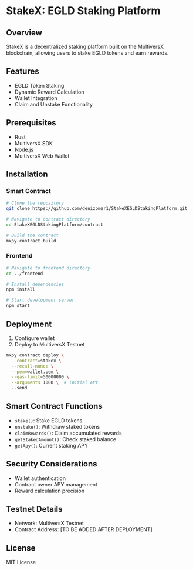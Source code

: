 # StakeX: EGLD Staking Platform

## Overview
StakeX is a decentralized staking platform built on the MultiversX blockchain, allowing users to stake EGLD tokens and earn rewards.

## Features
- EGLD Token Staking
- Dynamic Reward Calculation
- Wallet Integration
- Claim and Unstake Functionality

## Prerequisites
- Rust
- MultiversX SDK
- Node.js
- MultiversX Web Wallet

## Installation

### Smart Contract
```bash
# Clone the repository
git clone https://github.com/denizomer1/StakeXEGLDStakingPlatform.git

# Navigate to contract directory
cd StakeXEGLDStakingPlatform/contract

# Build the contract
mxpy contract build
```

### Frontend
```bash
# Navigate to frontend directory
cd ../frontend

# Install dependencies
npm install

# Start development server
npm start
```

## Deployment
1. Configure wallet
2. Deploy to MultiversX Testnet
```bash
mxpy contract deploy \
  --contract=stakex \
  --recall-nonce \
  --pem=wallet.pem \
  --gas-limit=50000000 \
  --arguments 1000 \  # Initial APY
  --send
```

## Smart Contract Functions
- `stake()`: Stake EGLD tokens
- `unstake()`: Withdraw staked tokens
- `claimRewards()`: Claim accumulated rewards
- `getStakedAmount()`: Check staked balance
- `getApy()`: Current staking APY

## Security Considerations
- Wallet authentication
- Contract owner APY management
- Reward calculation precision

## Testnet Details
- Network: MultiversX Testnet
- Contract Address: [TO BE ADDED AFTER DEPLOYMENT]

## License
MIT License
